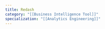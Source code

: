 ```yaml
---
title: Redash
category: "[[Business Intelligence Tool]]"
specialization: "[[Analytics Engineering]]"
---
```

